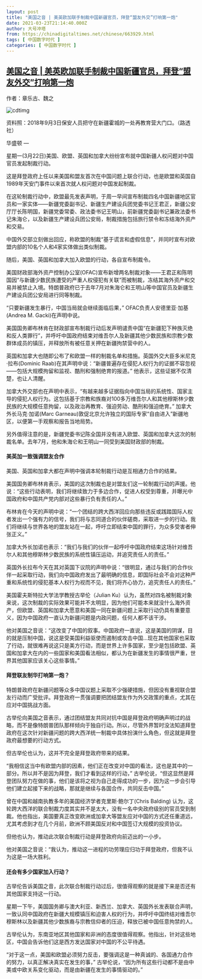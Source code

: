 ```yaml
---
layout: post
title: "美国之音 | 美英欧加联手制裁中国新疆官员，拜登“盟友外交”打响第一炮"
date: 2021-03-23T21:14:40.000Z
author: 大号冲塔
from: https://chinadigitaltimes.net/chinese/663929.html
tags: [ 中国数字时代 ]
categories: [ 中国数字时代 ]
---
```

<!--1616534080000-->
[美国之音 | 美英欧加联手制裁中国新疆官员，拜登“盟友外交”打响第一炮](https://chinadigitaltimes.net/chinese/663929.html)
------

<div>
<p>作者：章乐古、魏之</p><p><img src="https://chinadigitaltimes.net/chinese/files/2021/03/post-663929-605a5a41050f7." alt="cdtimg" /></p><div class="ts">资料照：2018年9月3日保安人员把守在新疆霍城的一处再教育营大门口。（路透社）</div><p>华盛顿 —</p><p>星期一(3月22日)美国、欧盟、英国和加拿大纷纷宣布就中国新疆人权问题对中国官员发起制裁行动。</p><p>这是拜登政府上任以来美国和盟友首次在中国问题上联合行动，也是欧盟和英国自1989年天安门事件以来首次就人权问题对中国发起制裁。</p><p>在这轮制裁行动中，欧盟最先发表声明，于周一早间宣布制裁四名中国新疆地区官员和一家实体——新疆党委副书记、新疆生产建设兵团党委书记王君正，新疆公安厅厅长陈明国，新疆党委常委、政法委书记王明山，前新疆党委副书记兼政法委书记朱海仑，以及新疆生产建设兵团公安局，制裁措施包括旅行禁令和冻结海外资产和交易。</p><p>中国外交部立刻做出回应，称欧盟的制裁“基于谎言和虚假信息”，并同时宣布对欧盟内部的10名个人和4家实体做出类似制裁。</p><p>随后，美国、英国和加拿大加入欧盟的行动，各自宣布制裁令。</p><p>美国财政部海外资产控制办公室(OFAC)宣布新增两名制裁对象——王君正和陈明国因“与新疆少数民族遭受的严重人权侵犯有关联”而被制裁，冻结其海外资产和交易并被禁止入境。特朗普政府已于去年7月对朱海仑和王明山等中国官员及新疆生产建设兵团公安局进行同等制裁。</p><p>“只要新疆发生暴行，中国当局就会继续面临后果，” OFAC负责人安德里亚·加基(Andrea M. Gacki)在声明中说。</p><p>美国国务卿布林肯在财政部宣布制裁行动后发声明谴责中国“在新疆犯下种族灭绝和反人类罪行”，并呼吁中国政府结束对维吾尔人及新疆其他少数民族和宗教少数群体成员的镇压，并释放所有被任意关押在新疆拘禁营中的人。</p><p>英国和加拿大也随即公布了和欧盟一样的制裁名单和措施。英国外交大臣多米尼克·拉布(Dominic Raab)在其声明中说：“新疆普遍存在侵犯人权行为的证据不容忽视——包括大规模拘留和监视、酷刑和强制绝育的报道。” 他表示，这些证据不仅清楚，也让人清醒。</p><p>加拿大外交部也在声明中表示，“有越来越多证据指向中国当局的系统性、国家主导的侵犯人权行为。这包括基于宗教和族裔对100多万维吾尔人和其他穆斯林少数民族的大规模任意拘留，以及政治再教育、强迫劳动、酷刑和强迫绝育。” 加拿大外长马克·加诺(Marc Garneau)敦促北京允许独立的国际专家“自由进入”新疆地区，以便第一手观察和报告当地局势。</p><p>另外值得注意的是，新疆党委书记陈全国并没有进入欧盟、英国和加拿大这次的制裁名单。去年7月，他和朱海仑和王明山一同受到美国财政部的制裁。</p><h4>美英加一致强调盟友合作</h4><p>美国、英国和加拿大都在声明中强调本轮制裁行动是互相通力合作的结果。</p><p>美国国务卿布林肯表示，美国的这次制裁也是对盟友们这一轮制裁行动的声援。他说：“这些行动表明，我们将继续致力于多边合作，促进人权受到尊重，并曝光中国政府和中国共产党内部对这些暴行负有责任的人。”</p><p>布林肯在今天的声明中说：“一个团结的跨大西洋回应向那些违反或践踏国际人权者发出一个强有力的信号，我们将与志同道合的伙伴磋商，采取进一步的行动。我们将继续与世界各地的盟友站在一起，呼吁立即结束中国的罪行，为众多受害者伸张正义。”</p><p>加拿大外长加诺也表示：“我们与我们的伙伴一起呼吁中国政府结束这场针对维吾尔人和其他穆斯林少数民族的系统性镇压运动，并追究责任人的责任。”</p><p>英国外长拉布今天在其对英国下议院的声明中说：“很明显，通过与我们的合作伙伴一起采取行动，我们向中国政府发出了最明确的信息，即国际社会不会对这种严重和系统性的侵犯基本人权行为视而不见，我们将齐心协力，追究责任人的责任。”</p><p>美国霍夫斯特拉大学法学教授古举伦（Julian Ku）认为，虽然对四名被制裁对象来说，这次制裁的实际效果可能并不太明显，因为他们可能本来就没什么海外资产，但欧盟、英国和加拿大愿意和美国一同在新疆问题上采取行动仍具有重要意义，因为中国政府一直认为新疆问题是内政问题，任何人都不该干涉。</p><p>他对美国之音说：“这改变了中国的叙事。中国政府一直说，这是美国的阴谋，目的就是压制中国，说这是受美国利益驱使而遏制或攻击中国&#8230;现在其他国家也采取了行动，就很难再说这只是美方行动，而是世界上许多国家，至少是包括欧盟、英国和加拿大在内的一些国家和美国看法相似，都认为在新疆发生的事情很严重，世界其他国家应该关心这些事情。”</p><h4>拜登联友制华打响第一炮？</h4><p>特朗普政府在新疆问题等众多中国议题上采取不少强硬措施，但因没有重视联合盟友行动而广受批评。拜登政府一贯强调要把团结盟友作为外交政策的重点，尤其在应对中国挑战方面。</p><p>古举伦向美国之音表示，通过团结盟友共同对抗中国是拜登政府明确声明过的战略，而不是像特朗普团队那样倾向于独自行动。所以，尽管外界暂时没法知道拜登政府在这次针对新疆问题的跨大西洋统一制裁中具体扮演什么角色，但这就是拜登政府最想要的行动方式。</p><p>但古举伦也认为，这并不完全是拜登政府带来的结果。</p><p>“我相信这当中有欧盟内部的因素，他们正在改变对中国的看法，这也是其中的一部分。所以并不是因为拜登，我们才看到这样的行动，” 古举伦说，“但这显然是拜登团队努力在做的事，他们是该将之视为自己走得成功的一步，因为这一步会引导他们建立起接下来的战略，那就是继续与各国合作，共同反击中国。”</p><p>曾在中国和越南执教多年的美国经济学者克里斯·鲍尔丁(Chris Balding) 认为，这轮跨大西洋的联合制裁力度其实并不是太大，没有一名中央政府级别的官员受到制裁。他也指出，美国要真正改变欧洲或加拿大等盟友应对中国的方式还任重道远，尤其考虑到才在几个月前，欧洲不顾美国反对和中国签订大规模的投资协议。</p><p>但他也认为，推动此次联合制裁行动是拜登政府向前迈出的一小步。</p><p>他对美国之音说：“我认为，推动这一进程的功劳理应归功于拜登政府，但我不认为这是一场大胜利。</p><h4>还会有多少国家加入行动？</h4><p>古举伦告诉美国之音，此次联合制裁行动过后，很值得观察的就是接下来是否还有其他国家支持这一行动。</p><p>星期一下午，美国国务卿与澳大利亚、新西兰、加拿大、英国外长发表联合声明，一致认同中国政府在新疆大规模镇压和迫害人权的行为，并呼吁中国终结对维吾尔穆斯林以及新疆其他少数族裔与宗教信仰者的压迫，释放已被中国任意拘禁的人。</p><p>古举伦认为，东南亚地区其他国家和非洲的态度很值得观察。他指出，针对这些地区，中国会告诉他们这是西方发达国家对中国的不公平待遇。</p><p>“对于这一点，美国和欧盟必须努力反击，要强调这是一种真诚的、各国通力合作的努力，以真正解决真实在发生的事，” 古举伦说，“因为所有这些行动都不是由中美或中欧关系变化驱动，而是由新疆在发生的事情驱动的。”</p>
</div>
